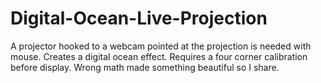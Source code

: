 # Digital-Ocean-Live-Projection
A projector hooked to a webcam pointed at the projection is needed with mouse.  Creates a digital ocean effect.  Requires a four corner calibration before display.  Wrong math made something beautiful so I share.
